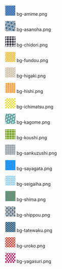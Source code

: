 ![bg-amime.png](bg-amime.png) bg-amime.png

![bg-asanoha.png](bg-asanoha.png) bg-asanoha.png

![bg-chidori.png](bg-chidori.png) bg-chidori.png

![bg-fundou.png](bg-fundou.png) bg-fundou.png

![bg-higaki.png](bg-higaki.png) bg-higaki.png

![bg-hishi.png](bg-hishi.png) bg-hishi.png

![bg-ichimatsu.png](bg-ichimatsu.png) bg-ichimatsu.png

![bg-kagome.png](bg-kagome.png) bg-kagome.png

![bg-koushi.png](bg-koushi.png) bg-koushi.png

![bg-sankuzushi.png](bg-sankuzushi.png) bg-sankuzushi.png

![bg-sayagata.png](bg-sayagata.png) bg-sayagata.png

![bg-seigaiha.png](bg-seigaiha.png) bg-seigaiha.png

![bg-shima.png](bg-shima.png) bg-shima.png

![bg-shippou.png](bg-shippou.png) bg-shippou.png

![bg-tatewaku.png](bg-tatewaku.png) bg-tatewaku.png

![bg-uroko.png](bg-uroko.png) bg-uroko.png

![bg-yagasuri.png](bg-yagasuri.png) bg-yagasuri.png